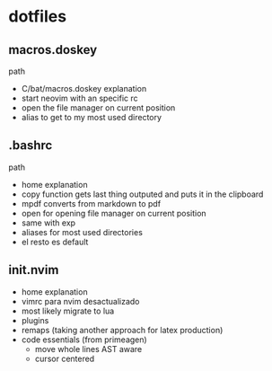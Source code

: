 # dotfiles

## macros.doskey 
path 
* C/bat/macros.doskey 
explanation
* start neovim with an specific rc
* open the file manager on current position
* alias to get to my most used directory

## .bashrc
path
* home
explanation
* copy function gets last thing outputed and puts it in the clipboard
* mpdf converts from markdown to pdf
* open for opening file manager on current position
* same with exp
* aliases for most used directories
* el resto es default

## init.nvim 
* home 
explanation
* vimrc para nvim desactualizado
* most likely migrate to lua 
* plugins
* remaps (taking another approach for latex production)
* code essentials (from primeagen)
  * move whole lines AST aware
  * cursor centered
